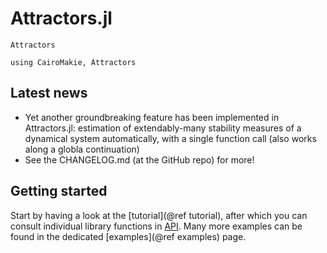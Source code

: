 # Attractors.jl

```@docs
Attractors
```

```@setup MAIN
using CairoMakie, Attractors
```

## Latest news

- Yet another groundbreaking feature has been implemented in Attractors.jl: estimation of extendably-many stability measures of a dynamical system automatically, with a single function call (also works along a globla continuation)
- See the CHANGELOG.md (at the GitHub repo) for more!

## Getting started

Start by having a look at the [tutorial](@ref tutorial), after which you can
consult individual library functions in [API](@ref). Many more examples can be found
in the dedicated [examples](@ref examples) page.
